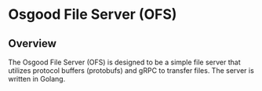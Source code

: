 # Osgood File Server (OFS)

## Overview

The Osgood File Server (OFS) is designed to be a simple file server that utilizes protocol buffers (protobufs) and gRPC to transfer files. The server is written in Golang.
